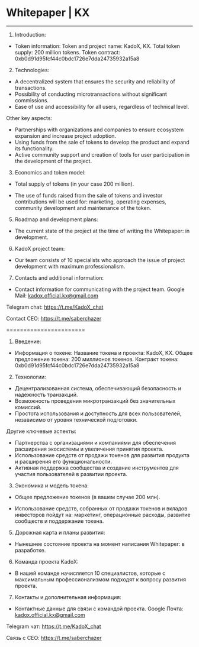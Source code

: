 # Whitepaper | KX
------------------
1. Introduction:
 - Token information:
 Token and project name: KadoX, KX.
 Total token supply: 200 million tokens.
 Token contract: 0xb0d91d95fcf44c0bdc1726e7dda24735932a15a8

 2. Technologies:
 - A decentralized system that ensures the security and reliability of transactions.
 - Possibility of conducting microtransactions without significant commissions.
 - Ease of use and accessibility for all users, regardless of technical level.

 Other key aspects:
 - Partnerships with organizations and companies to ensure ecosystem expansion and increase project adoption.
 - Using funds from the sale of tokens to develop the product and expand its functionality.
 - Active community support and creation of tools for user participation in the development of the project.

 3. Economics and token model:
 - Total supply of tokens (in your case 200 million).

 - The use of funds raised from the sale of tokens and investor contributions will be used for: marketing, operating expenses, community development and maintenance of the token.

 5. Roadmap and development plans:
 - The current state of the project at the time of writing the Whitepaper: in development.

 6. KadoX project team:
 - Our team consists of 10 specialists who approach the issue of project development with maximum professionalism.

 7. Contacts and additional information:
 - Contact information for communicating with the project team.
 Google Mail: kadox.official.kx@gmail.com

 Telegram chat:
 https://t.me/KadoX_chat

 Contact CEO:
 https://t.me/saberchazer


=======================


 1. Введение:
- Информация о токене:
Название токена и проекта: KadoX, KX.
Общее предложение токена: 200 миллионов токенов.
Контракт токена: 0xb0d91d95fcf44c0bdc1726e7dda24735932a15a8

2. Технологии:
- Децентрализованная система, обеспечивающий безопасность и надежность транзакций.
- Возможность проведения микротранзакций без значительных комиссий.
- Простота использования и доступность для всех пользователей, независимо от уровня технической подготовки.

Другие ключевые аспекты:
- Партнерства с организациями и компаниями для обеспечения расширения экосистемы и увеличения принятия проекта.
- Использование средств от продажи токенов для развития продукта и расширения его функциональности.
- Активная поддержка сообщества и создание инструментов для участия пользователей в развитии проекта.

3. Экономика и модель токена:
- Общее предложение токенов (в вашем случае 200 млн).

- Использование средств, собранных от продажи токенов и вкладов инвесторов пойдут на: маркетинг, операционные расходы, развитие сообществ и поддержание токена.

5. Дорожная карта и планы развития:
- Нынешнее состояние проекта на момент написания Whitepaper: в разработке.

6. Команда проекта KadoX:
- В нашей команде начисляется 10 специалистов, которые с максимальным профессионализмом подходят к вопросу развития проекта.

7. Контакты и дополнительная информация:
- Контактные данные для связи с командой проекта.
Google Почта: kadox.official.kx@gmail.com

Telegram чат:
https://t.me/KadoX_chat

Связь с CEO:
https://t.me/saberchazer

